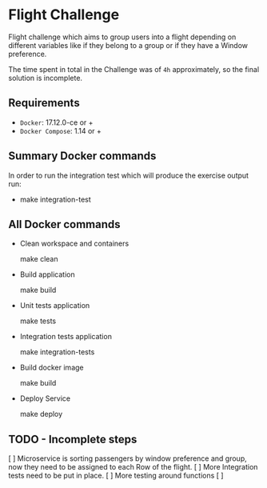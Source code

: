 # Flight Challenge

Flight challenge which aims to group users into a flight depending on
different variables like if they belong to a group or if they have
a Window preference.

The time spent in total in the Challenge was of `4h` approximately, so
the final solution is incomplete.

## Requirements

- `Docker`: 17.12.0-ce or +
- `Docker Compose`: 1.14 or +

## Summary Docker commands

In order to run the integration test which will produce the exercise output run:

- make integration-test

## All Docker commands

- Clean workspace and containers

    make clean

- Build application

    make build

- Unit tests application

    make tests

- Integration tests application

    make integration-tests

- Build docker image

    make build
    
- Deploy Service

    make deploy

## TODO - Incomplete steps

[ ] Microservice is sorting passengers by window preference and group, now they need to be assigned to each Row of the flight.
[ ] More Integration tests need to be put in place.
[ ] More testing around functions
[ ] 